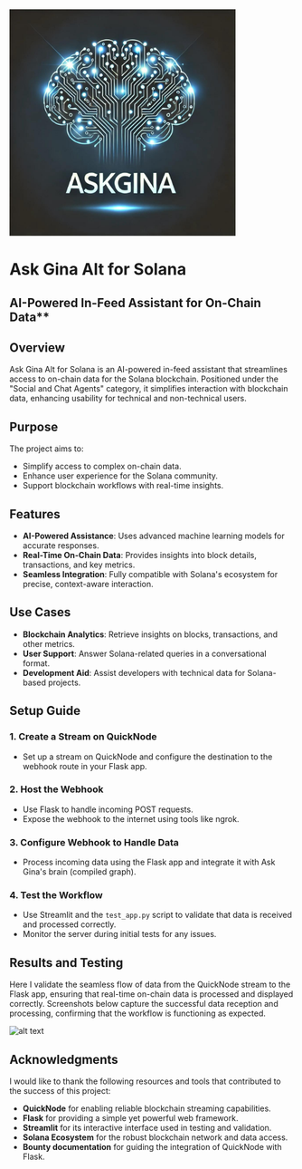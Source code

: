 <img src="AskGina_AI_Brain_Logo copy.jpeg" alt="alt text" width="400" height="400"/>

# Ask Gina Alt for Solana  
## AI-Powered In-Feed Assistant for On-Chain Data**  

## Overview  
Ask Gina Alt for Solana is an AI-powered in-feed assistant that streamlines access to on-chain data for the Solana blockchain. Positioned under the "Social and Chat Agents" category, it simplifies interaction with blockchain data, enhancing usability for technical and non-technical users.  

## Purpose  
The project aims to:  
- Simplify access to complex on-chain data.  
- Enhance user experience for the Solana community.  
- Support blockchain workflows with real-time insights.  

## Features  
- **AI-Powered Assistance**: Uses advanced machine learning models for accurate responses.  
- **Real-Time On-Chain Data**: Provides insights into block details, transactions, and key metrics.  
- **Seamless Integration**: Fully compatible with Solana's ecosystem for precise, context-aware interaction.  

## Use Cases  
- **Blockchain Analytics**: Retrieve insights on blocks, transactions, and other metrics.  
- **User Support**: Answer Solana-related queries in a conversational format.  
- **Development Aid**: Assist developers with technical data for Solana-based projects.  

## Setup Guide  

### 1. Create a Stream on QuickNode  
- Set up a stream on QuickNode and configure the destination to the webhook route in your Flask app.  

### 2. Host the Webhook  
- Use Flask to handle incoming POST requests.  
- Expose the webhook to the internet using tools like ngrok.  

### 3. Configure Webhook to Handle Data  
- Process incoming data using the Flask app and integrate it with Ask Gina's brain (compiled graph).  

### 4. Test the Workflow  
- Use Streamlit and the `test_app.py` script to validate that data is received and processed correctly.  
- Monitor the server during initial tests for any issues.  

## Results and Testing 
Here I validate the seamless flow of data from the QuickNode stream to the Flask app, ensuring that real-time on-chain data is processed and displayed correctly. Screenshots below capture the successful data reception and processing, confirming that the workflow is functioning as expected.

![alt text](image.png) 


## Acknowledgments   
I would like to thank the following resources and tools that contributed to the success of this project:  

- **QuickNode** for enabling reliable blockchain streaming capabilities.  
- **Flask** for providing a simple yet powerful web framework.  
- **Streamlit** for its interactive interface used in testing and validation.  
- **Solana Ecosystem** for the robust blockchain network and data access.  
- **Bounty documentation** for guiding the integration of QuickNode with Flask.

